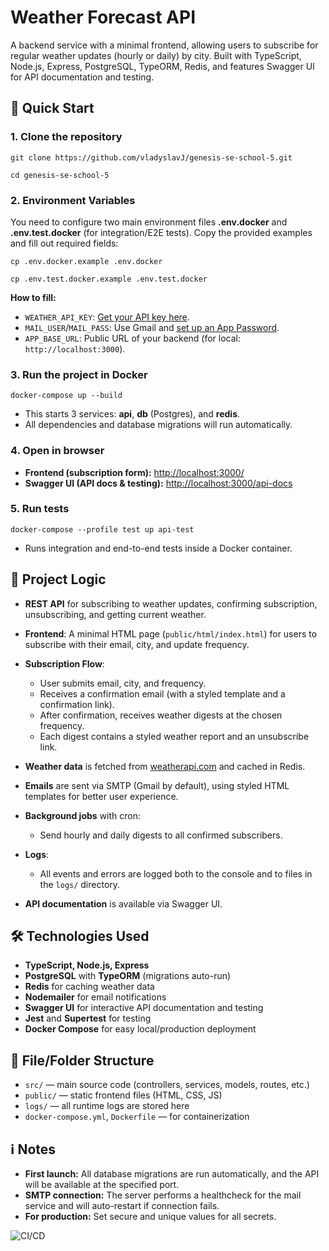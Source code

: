 # Weather Forecast API

A backend service with a minimal frontend, allowing users to subscribe for regular weather updates (hourly or daily) by city. Built with TypeScript, Node.js, Express, PostgreSQL, TypeORM, Redis, and features Swagger UI for API documentation and testing.

## 🚀 Quick Start

### 1. Clone the repository

```
git clone https://github.com/vladyslavJ/genesis-se-school-5.git
```
```
cd genesis-se-school-5
```

### 2. Environment Variables

You need to configure two main environment files **.env.docker** and **.env.test.docker** (for integration/E2E tests). Copy the provided examples and fill out required fields:

```
cp .env.docker.example .env.docker
```
```
cp .env.test.docker.example .env.test.docker
```

**How to fill:**

-   `WEATHER_API_KEY`: [Get your API key here](https://www.weatherapi.com/).
-   `MAIL_USER`/`MAIL_PASS`: Use Gmail and [set up an App Password](https://support.google.com/accounts/answer/185833).
-   `APP_BASE_URL`: Public URL of your backend (for local: `http://localhost:3000`).

### 3. Run the project in Docker

```
docker-compose up --build
```

-   This starts 3 services: **api**, **db** (Postgres), and **redis**.
-   All dependencies and database migrations will run automatically.

### 4. Open in browser

-   **Frontend (subscription form):** [http://localhost:3000/](http://localhost:3000/)
-   **Swagger UI (API docs & testing):** [http://localhost:3000/api-docs](http://localhost:3000/api-docs)

### 5. Run tests

```
docker-compose --profile test up api-test
```

-   Runs integration and end-to-end tests inside a Docker container.

## 📝 Project Logic

-   **REST API** for subscribing to weather updates, confirming subscription, unsubscribing, and getting current weather.
-   **Frontend**: A minimal HTML page (`public/html/index.html`) for users to subscribe with their email, city, and update frequency.
-   **Subscription Flow**:

    -   User submits email, city, and frequency.
    -   Receives a confirmation email (with a styled template and a confirmation link).
    -   After confirmation, receives weather digests at the chosen frequency.
    -   Each digest contains a styled weather report and an unsubscribe link.

-   **Weather data** is fetched from [weatherapi.com](https://www.weatherapi.com/) and cached in Redis.
-   **Emails** are sent via SMTP (Gmail by default), using styled HTML templates for better user experience.
-   **Background jobs** with cron:

    -   Send hourly and daily digests to all confirmed subscribers.

-   **Logs**:

    -   All events and errors are logged both to the console and to files in the `logs/` directory.

-   **API documentation** is available via Swagger UI.

## 🛠️ Technologies Used

-   **TypeScript, Node.js, Express**
-   **PostgreSQL** with **TypeORM** (migrations auto-run)
-   **Redis** for caching weather data
-   **Nodemailer** for email notifications
-   **Swagger UI** for interactive API documentation and testing
-   **Jest** and **Supertest** for testing
-   **Docker Compose** for easy local/production deployment

## 📂 File/Folder Structure

-   `src/` — main source code (controllers, services, models, routes, etc.)
-   `public/` — static frontend files (HTML, CSS, JS)
-   `logs/` — all runtime logs are stored here
-   `docker-compose.yml`, `Dockerfile` — for containerization

## ℹ️ Notes

-   **First launch:** All database migrations are run automatically, and the API will be available at the specified port.
-   **SMTP connection:** The server performs a healthcheck for the mail service and will auto-restart if connection fails.
-   **For production:** Set secure and unique values for all secrets.

![CI/CD](https://github.com/<USER>/<REPO>/actions/workflows/ci.yml/badge.svg)
